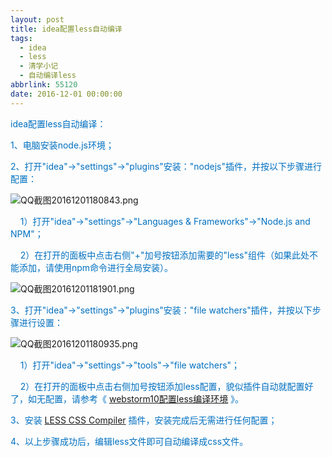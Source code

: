 ```yaml
---
layout: post
title: idea配置less自动编译
tags:
  - idea
  - less
  - 清学小记
  - 自动编译less
abbrlink: 55120
date: 2016-12-01 00:00:00
---
```


<!-- build time:Sat Jun 23 2018 12:05:15 GMT+0800 (中国标准时间) -->

<span style="color:#0070c0">idea配置less自动编译：</span>

<span style="color:#0070c0">1、电脑安装node.js环境；  
</span>

<span style="color:#0070c0">2、打开"idea"→"settings"→"plugins"安装："nodejs"插件，并按以下步骤进行配置：</span>

![QQ截图20161201180843.png](http://image.bmqy.net/uploads/2016/12/1480587751120337.png "1480587751120337.png")

<span style="color:#0070c0">&nbsp;&nbsp;&nbsp;&nbsp;1）打开"idea"→"settings"→"Languages & Frameworks"→"Node.js and NPM"；</span>

<span style="color:#0070c0">&nbsp;&nbsp;&nbsp;&nbsp;2）在打开的面板中点击右侧"+"加号按钮添加需要的"less"组件（如果此处不能添加，请使用npm命令进行全局安装）。</span>

![QQ截图20161201181901.png](http://image.bmqy.net/uploads/2016/12/1480587698818312.png "1480587698818312.png")

<span style="color:#0070c0">3、打开"idea"→"settings"→"plugins"安装："file watchers"插件，并按以下步骤进行设置：</span>

![QQ截图20161201180935.png](http://image.bmqy.net/uploads/2016/12/1480587731788935.png "1480587731788935.png")

<span style="color:#0070c0">&nbsp;&nbsp;&nbsp;&nbsp;1）打开"idea"→"settings"→"tools"→"file watchers"；</span>

<span style="color:#0070c0">&nbsp;&nbsp;&nbsp;&nbsp;2）在打开的面板中点击右侧加号按钮添加less配置，貌似插件自动就配置好了，如无配置，请参考《</span> [webstorm10配置less编译环境](http://www.bmqy.net/362.html "http://www.bmqy.net/362.html") <span style="color:#0070c0">》。  
</span>

<span style="color:#0070c0">3、安装</span> [LESS CSS Compiler](http://www.bmqy.net/430.html "LESS CSS Compiler") <span style="color:#0070c0">插件，安装完成后无需进行任何配置；</span>

<span style="color:#0070c0">4、以上步骤成功后，编辑less文件即可自动编译成css文件。</span>
<!-- rebuild by neat -->